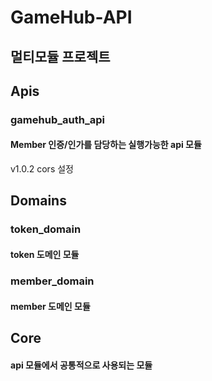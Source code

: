 # GameHub-API
## 멀티모듈 프로젝트

## Apis 
### gamehub_auth_api
#### Member 인증/인가를 담당하는 실행가능한 api 모듈
v1.0.2 cors 설정
## Domains 
### token_domain
#### token 도메인 모듈
### member_domain 
#### member 도메인 모듈 

## Core
#### api 모듈에서 공통적으로 사용되는 모듈
